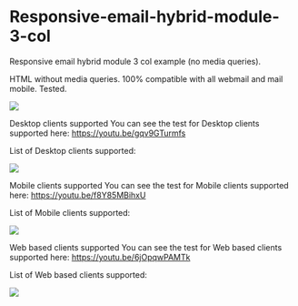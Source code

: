 # Responsive-email-hybrid-module-3-col
Responsive email hybrid module 3 col example (no media queries).

HTML without media queries.
100% compatible with all webmail and mail mobile.
Tested.


<img src="http://recmaresth.loading.net/images/image-example.jpg">


Desktop clients supported
You can see the test for Desktop clients supported here:
https://youtu.be/gqv9GTurmfs
<br>

List of Desktop clients supported:

<img src="http://recmaresth.loading.net/images/desktop-clients-supported.jpg">


Mobile clients supported
You can see the test for Mobile clients supported here:
https://youtu.be/f8Y85MBihxU
<br>

List of Mobile clients supported:

<img src="http://recmaresth.loading.net/images/mobile-clients-supported.jpg">


Web based clients supported
You can see the test for Web based clients supported here:
https://youtu.be/6jOpqwPAMTk
<br>

List of Web based clients supported:

<img src="http://recmaresth.loading.net/images/web-based-clients.jpg">

